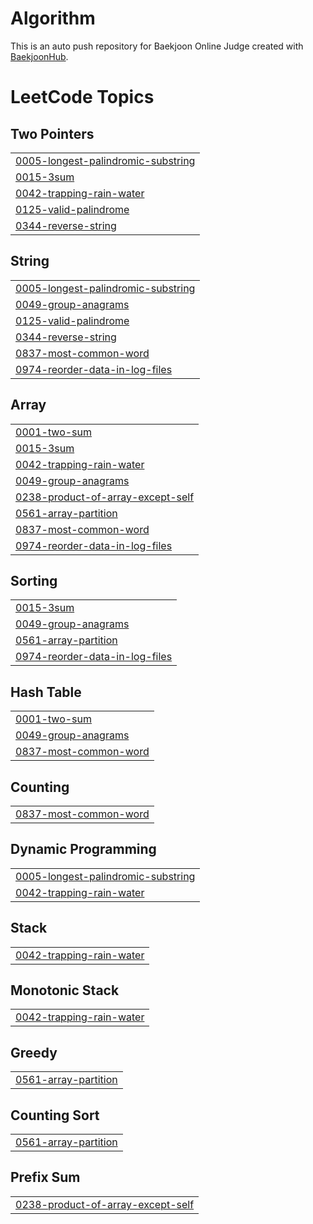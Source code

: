 # Algorithm
This is an auto push repository for Baekjoon Online Judge created with [BaekjoonHub](https://github.com/BaekjoonHub/BaekjoonHub).

<!---LeetCode Topics Start-->
# LeetCode Topics
## Two Pointers
|  |
| ------- |
| [0005-longest-palindromic-substring](https://github.com/yuunseo/Algorithm/tree/master/0005-longest-palindromic-substring) |
| [0015-3sum](https://github.com/yuunseo/Algorithm/tree/master/0015-3sum) |
| [0042-trapping-rain-water](https://github.com/yuunseo/Algorithm/tree/master/0042-trapping-rain-water) |
| [0125-valid-palindrome](https://github.com/yuunseo/Algorithm/tree/master/0125-valid-palindrome) |
| [0344-reverse-string](https://github.com/yuunseo/Algorithm/tree/master/0344-reverse-string) |
## String
|  |
| ------- |
| [0005-longest-palindromic-substring](https://github.com/yuunseo/Algorithm/tree/master/0005-longest-palindromic-substring) |
| [0049-group-anagrams](https://github.com/yuunseo/Algorithm/tree/master/0049-group-anagrams) |
| [0125-valid-palindrome](https://github.com/yuunseo/Algorithm/tree/master/0125-valid-palindrome) |
| [0344-reverse-string](https://github.com/yuunseo/Algorithm/tree/master/0344-reverse-string) |
| [0837-most-common-word](https://github.com/yuunseo/Algorithm/tree/master/0837-most-common-word) |
| [0974-reorder-data-in-log-files](https://github.com/yuunseo/Algorithm/tree/master/0974-reorder-data-in-log-files) |
## Array
|  |
| ------- |
| [0001-two-sum](https://github.com/yuunseo/Algorithm/tree/master/0001-two-sum) |
| [0015-3sum](https://github.com/yuunseo/Algorithm/tree/master/0015-3sum) |
| [0042-trapping-rain-water](https://github.com/yuunseo/Algorithm/tree/master/0042-trapping-rain-water) |
| [0049-group-anagrams](https://github.com/yuunseo/Algorithm/tree/master/0049-group-anagrams) |
| [0238-product-of-array-except-self](https://github.com/yuunseo/Algorithm/tree/master/0238-product-of-array-except-self) |
| [0561-array-partition](https://github.com/yuunseo/Algorithm/tree/master/0561-array-partition) |
| [0837-most-common-word](https://github.com/yuunseo/Algorithm/tree/master/0837-most-common-word) |
| [0974-reorder-data-in-log-files](https://github.com/yuunseo/Algorithm/tree/master/0974-reorder-data-in-log-files) |
## Sorting
|  |
| ------- |
| [0015-3sum](https://github.com/yuunseo/Algorithm/tree/master/0015-3sum) |
| [0049-group-anagrams](https://github.com/yuunseo/Algorithm/tree/master/0049-group-anagrams) |
| [0561-array-partition](https://github.com/yuunseo/Algorithm/tree/master/0561-array-partition) |
| [0974-reorder-data-in-log-files](https://github.com/yuunseo/Algorithm/tree/master/0974-reorder-data-in-log-files) |
## Hash Table
|  |
| ------- |
| [0001-two-sum](https://github.com/yuunseo/Algorithm/tree/master/0001-two-sum) |
| [0049-group-anagrams](https://github.com/yuunseo/Algorithm/tree/master/0049-group-anagrams) |
| [0837-most-common-word](https://github.com/yuunseo/Algorithm/tree/master/0837-most-common-word) |
## Counting
|  |
| ------- |
| [0837-most-common-word](https://github.com/yuunseo/Algorithm/tree/master/0837-most-common-word) |
## Dynamic Programming
|  |
| ------- |
| [0005-longest-palindromic-substring](https://github.com/yuunseo/Algorithm/tree/master/0005-longest-palindromic-substring) |
| [0042-trapping-rain-water](https://github.com/yuunseo/Algorithm/tree/master/0042-trapping-rain-water) |
## Stack
|  |
| ------- |
| [0042-trapping-rain-water](https://github.com/yuunseo/Algorithm/tree/master/0042-trapping-rain-water) |
## Monotonic Stack
|  |
| ------- |
| [0042-trapping-rain-water](https://github.com/yuunseo/Algorithm/tree/master/0042-trapping-rain-water) |
## Greedy
|  |
| ------- |
| [0561-array-partition](https://github.com/yuunseo/Algorithm/tree/master/0561-array-partition) |
## Counting Sort
|  |
| ------- |
| [0561-array-partition](https://github.com/yuunseo/Algorithm/tree/master/0561-array-partition) |
## Prefix Sum
|  |
| ------- |
| [0238-product-of-array-except-self](https://github.com/yuunseo/Algorithm/tree/master/0238-product-of-array-except-self) |
<!---LeetCode Topics End-->